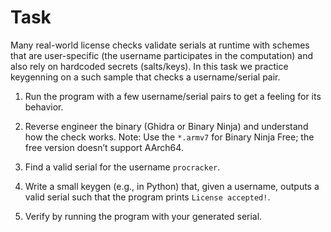 # Task

Many real-world license checks validate serials at runtime with schemes that are user-specific (the username participates in the computation) and also rely on hardcoded secrets (salts/keys). In this task we practice keygenning on a such sample that checks a username/serial pair.

1. Run the program with a few username/serial pairs to get a feeling for its behavior.

2. Reverse engineer the binary (Ghidra or Binary Ninja) and understand how the check works. Note: Use the `*.armv7` for Binary Ninja Free; the free version doesn’t support AArch64.

3. Find a valid serial for the username `procracker`.

4. Write a small keygen (e.g., in Python) that, given a username, outputs a valid serial such that the program prints `License accepted!`.

5. Verify by running the program with your generated serial.